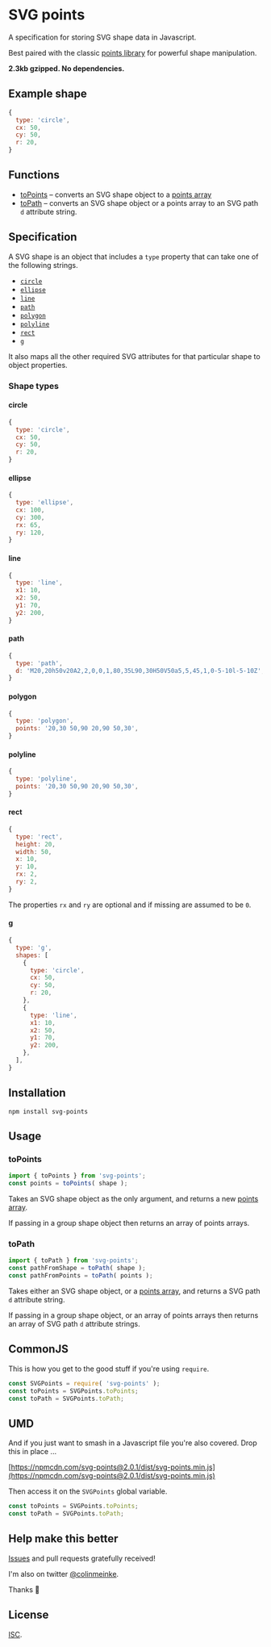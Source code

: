 # SVG points

A specification for storing SVG shape data in Javascript.

Best paired with the classic
[points library](https://github.com/colinmeinke/points)
for powerful shape manipulation.

**2.3kb gzipped. No dependencies.**

## Example shape

```js
{
  type: 'circle',
  cx: 50,
  cy: 50,
  r: 20,
}
```

## Functions

- [toPoints](#topoints) – converts an SVG shape object to a
  [points array](https://github.com/colinmeinke/points)
- [toPath](#topath) – converts an SVG shape object or a
  points array to an SVG path `d` attribute string.

## Specification

A SVG shape is an object that includes a `type` property
that can take one of the following strings.

- [`circle`](#circle)
- [`ellipse`](#ellipse)
- [`line`](#line)
- [`path`](#path)
- [`polygon`](#polygon)
- [`polyline`](#polyline)
- [`rect`](#rect)
- [`g`](#g)

It also maps all the other required SVG attributes for that
particular shape to object properties.

### Shape types

#### circle

```js
{
  type: 'circle',
  cx: 50,
  cy: 50,
  r: 20,
}
```

#### ellipse

```js
{
  type: 'ellipse',
  cx: 100,
  cy: 300,
  rx: 65,
  ry: 120,
}
```

#### line

```js
{
  type: 'line',
  x1: 10,
  x2: 50,
  y1: 70,
  y2: 200,
}
```

#### path

```js
{
  type: 'path',
  d: 'M20,20h50v20A2,2,0,0,1,80,35L90,30H50V50a5,5,45,1,0-5-10l-5-10Z',
}
```

#### polygon

```js
{
  type: 'polygon',
  points: '20,30 50,90 20,90 50,30',
}
```

#### polyline

```js
{
  type: 'polyline',
  points: '20,30 50,90 20,90 50,30',
}
```

#### rect

```js
{
  type: 'rect',
  height: 20,
  width: 50,
  x: 10,
  y: 10,
  rx: 2,
  ry: 2,
}
```

The properties `rx` and `ry` are optional and if missing are
assumed to be `0`.

#### g

```js
{
  type: 'g',
  shapes: [
    {
      type: 'circle',
      cx: 50,
      cy: 50,
      r: 20,
    },
    {
      type: 'line',
      x1: 10,
      x2: 50,
      y1: 70,
      y2: 200,
    },
  ],
}
```

## Installation

```
npm install svg-points
```

## Usage

### toPoints

```js
import { toPoints } from 'svg-points';
const points = toPoints( shape );
```

Takes an SVG shape object as the only argument, and
returns a new
[points array](https://github.com/colinmeinke/points).

If passing in a group shape object then returns an array of
points arrays.

### toPath

```js
import { toPath } from 'svg-points';
const pathFromShape = toPath( shape );
const pathFromPoints = toPath( points );
```

Takes either an SVG shape object, or a
[points array](https://github.com/colinmeinke/points),
and returns a SVG path `d` attribute string.

If passing in a group shape object, or an array of
points arrays then returns an array of SVG path `d`
attribute strings.

## CommonJS

This is how you get to the good stuff if you're using
`require`.

```js
const SVGPoints = require( 'svg-points' );
const toPoints = SVGPoints.toPoints;
const toPath = SVGPoints.toPath;
```

## UMD

And if you just want to smash in a Javascript file you're
also covered. Drop this in place ...

[https://npmcdn.com/svg-points@2.0.1/dist/svg-points.min.js](https://npmcdn.com/svg-points@2.0.1/dist/svg-points.min.js)

Then access it on the `SVGPoints` global variable.

```js
const toPoints = SVGPoints.toPoints;
const toPath = SVGPoints.toPath;
```

## Help make this better

[Issues](https://github.com/colinmeinke/svg-points/issues/new)
and pull requests gratefully received!

I'm also on twitter [@colinmeinke](https://twitter.com/colinmeinke).

Thanks :star2:

## License

[ISC](./LICENSE.md).
